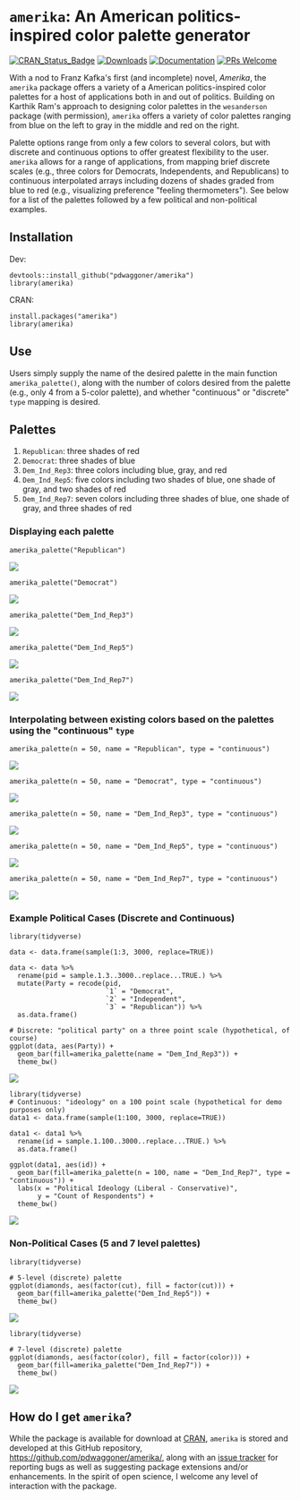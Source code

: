 # `amerika`: An American politics-inspired color palette generator
[![CRAN_Status_Badge](https://www.r-pkg.org/badges/version/amerika)](http://cran.r-project.org/package=amerika)
[![Downloads](http://cranlogs.r-pkg.org/badges/grand-total/amerika)](http://cranlogs.r-pkg.org/)
[![Documentation](https://img.shields.io/badge/documentation-amerika-orange.svg?colorB=E91E63)](https://www.r-pkg.org/pkg/amerika)
[![PRs Welcome](https://img.shields.io/badge/PRs-welcome-brightgreen.svg?style=plastic)](https://github.com/pdwaggoner/amerika/pulls)

With a nod to Franz Kafka's first (and incomplete) novel, _Amerika_, the `amerika` package offers a variety of a American politics-inspired color palettes for a host of applications both in and out of politics. Building on Karthik Ram's approach to designing color palettes in the `wesanderson` package (with permission), `amerika` offers a variety of color palettes ranging from blue on the left to gray in the middle and red on the right.

Palette options range from only a few colors to several colors, but with discrete and continuous options to offer greatest flexibility to the user. `amerika` allows for a range of applications, from mapping brief discrete scales (e.g., three colors for Democrats, Independents, and Republicans) to continuous interpolated arrays including dozens of shades graded from blue to red (e.g., visualizing preference "feeling thermometers"). See below for a list of the palettes followed by a few political and non-political examples.

## Installation

 Dev:

```{r }
devtools::install_github("pdwaggoner/amerika")
library(amerika)
```

CRAN:

```{r }
install.packages("amerika")
library(amerika)
```

## Use

Users simply supply the name of the desired palette in the main function `amerika_palette()`, along with the number of colors desired from the palette (e.g., only 4 from a 5-color palette), and whether "continuous" or "discrete" `type` mapping is desired. 

## Palettes 

1. `Republican`: three shades of red
2. `Democrat`: three shades of blue
3. `Dem_Ind_Rep3`: three colors including blue, gray, and red
4. `Dem_Ind_Rep5`: five colors including two shades of blue, one shade of gray, and two shades of red
5. `Dem_Ind_Rep7`: seven colors including three shades of blue, one shade of gray, and three shades of red

### Displaying each palette

```{r }
amerika_palette("Republican")
```
![](rep.png)


```{r }
amerika_palette("Democrat")
```
![](dem.png)


```{r }
amerika_palette("Dem_Ind_Rep3")
```
![](dir3.png)


```{r }
amerika_palette("Dem_Ind_Rep5")
```
![](dir5.png)


```{r }
amerika_palette("Dem_Ind_Rep7")
```
![](dir7.png)


### Interpolating between existing colors based on the palettes using the "continuous" `type`

```{r }
amerika_palette(n = 50, name = "Republican", type = "continuous")
```
![](rcont.png)


```{r }
amerika_palette(n = 50, name = "Democrat", type = "continuous")
```
![](dcont.png)


```{r }
amerika_palette(n = 50, name = "Dem_Ind_Rep3", type = "continuous")
```
![](dir3cont.png)


```{r }
amerika_palette(n = 50, name = "Dem_Ind_Rep5", type = "continuous")
```
![](dir5cont.png)


```{r }
amerika_palette(n = 50, name = "Dem_Ind_Rep7", type = "continuous")
```
![](dir7cont.png)


### Example Political Cases (Discrete and Continuous)

```{r }
library(tidyverse)

data <- data.frame(sample(1:3, 3000, replace=TRUE))

data <- data %>%
  rename(pid = sample.1.3..3000..replace...TRUE.) %>%
  mutate(Party = recode(pid,
                        `1` = "Democrat",
                        `2` = "Independent",
                        `3` = "Republican")) %>%
  as.data.frame()

# Discrete: "political party" on a three point scale (hypothetical, of course)
ggplot(data, aes(Party)) +
  geom_bar(fill=amerika_palette(name = "Dem_Ind_Rep3")) + 
  theme_bw()
```
![](poldisc.png)


```{r }
library(tidyverse)
# Continuous: "ideology" on a 100 point scale (hypothetical for demo purposes only)
data1 <- data.frame(sample(1:100, 3000, replace=TRUE))

data1 <- data1 %>%
  rename(id = sample.1.100..3000..replace...TRUE.) %>%
  as.data.frame()

ggplot(data1, aes(id)) +
  geom_bar(fill=amerika_palette(n = 100, name = "Dem_Ind_Rep7", type = "continuous")) +
  labs(x = "Political Ideology (Liberal - Conservative)",
       y = "Count of Respondents") +
  theme_bw()
```
![](polcont.png)


### Non-Political Cases (5 and 7 level palettes)

```{r }
library(tidyverse)

# 5-level (discrete) palette
ggplot(diamonds, aes(factor(cut), fill = factor(cut))) +
  geom_bar(fill=amerika_palette("Dem_Ind_Rep5")) + 
  theme_bw()
```
![](nonpol5.png)


```{r }
library(tidyverse)

# 7-level (discrete) palette
ggplot(diamonds, aes(factor(color), fill = factor(color))) +
  geom_bar(fill=amerika_palette("Dem_Ind_Rep7")) + 
  theme_bw()
```
![](nonpol7.png)


## How do I get `amerika`? 

While the package is available for download at [CRAN](https://CRAN.R-project.org/package=amerika), `amerika` is stored and developed at this GitHub repository, <https://github.com/pdwaggoner/amerika/>, along with an [issue tracker](https://github.com/pdwaggoner/amerika/issues/) for reporting bugs as well as suggesting package extensions and/or enhancements. In the spirit of open science, I welcome any level of interaction with the package.


